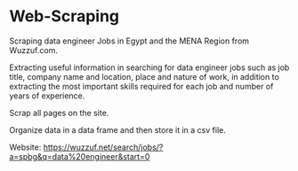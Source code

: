 # Web-Scraping
Scraping data engineer Jobs in Egypt and the MENA Region from Wuzzuf.com.

Extracting useful information in searching for data engineer jobs such as job title, company name and location, place and nature of work, in addition to extracting the most important skills required for each job and number of years of experience.

Scrap all pages on the site.

Organize data in a data frame and then store it in a csv file.

Website: https://wuzzuf.net/search/jobs/?a=spbg&q=data%20engineer&start=0
